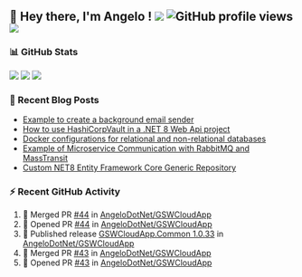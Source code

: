 ## 👋 Hey there, I'm Angelo ! ![](https://img.shields.io/badge/Intel-Core_i5_12th-0071C5?style=for-the-badge&logo=intel&logoColor=white) ![GitHub profile views](https://komarev.com/ghpvc/?username=angelodotnet&color=blue&style=for-the-badge) <a href="https://www.buymeacoffee.com/angelodotnet" target="_blank"><img src="https://img.shields.io/badge/Buy%20Me%20A%20Coffee-FFDD00.svg?style=for-the-badge&logo=Buy-Me-A-Coffee&logoColor=black"></a>
<!--[![GitHub followers](https://img.shields.io/github/followers/angelodotnet?label=GitHub%20Followers&style=for-the-badge)](https://github.com/angelodotnet) -->
<!--<a href="https://dev.to/angelodotnet" target="_blank"><img src="https://img.shields.io/badge/dev.to-0A0A0A.svg?style=for-the-badge&logo=devdotto&logoColor=white"></a>-->
<!--
### HacktoberFest 2024
[![An image of @angeloit87's Holopin badges, which is a link to view their full Holopin profile](https://holopin.me/angeloit87)](https://holopin.io/@angeloit87)

### 📱 Contact me
<a href="https://dev.to/angelodotnet"><img src="https://img.shields.io/badge/dev.to-0A0A0A.svg?style=for-the-badge&logo=devdotto&logoColor=white"></a>
-->
### 📊 GitHub Stats
![](http://github-profile-summary-cards.vercel.app/api/cards/profile-details?username=angelodotnet&theme=darcula)
![](http://github-profile-summary-cards.vercel.app/api/cards/stats?username=angelodotnet&theme=darcula)
![](http://github-profile-summary-cards.vercel.app/api/cards/repos-per-language?username=angelodotnet&theme=darcula)

### 📝 Recent Blog Posts
<!-- BLOG-POST-LIST:START -->
- [Example to create a background email sender](https://dev.to/angelodotnet/example-to-create-a-background-email-sender-31i)
- [How to use HashiCorpVault in a .NET 8 Web Api project](https://dev.to/angelodotnet/how-to-use-hashicorpvault-in-a-net-8-web-api-project-1f1m)
- [Docker configurations for relational and non-relational databases](https://dev.to/angelodotnet/docker-configurations-for-relational-and-non-relational-databases-ekc)
- [Example of Microservice Communication with RabbitMQ and MassTransit](https://dev.to/angelodotnet/making-two-microservices-communicate-using-rabbitmq-and-masstransit-2g8i)
- [Custom NET8 Entity Framework Core Generic Repository](https://dev.to/angelodotnet/custom-net8-entity-framework-core-generic-repository-35mn)
<!-- BLOG-POST-LIST:END -->

### ⚡ Recent GitHub Activity
<!--START_SECTION:activity-->
1. 🎉 Merged PR [#44](https://github.com/AngeloDotNet/GSWCloudApp/pull/44) in [AngeloDotNet/GSWCloudApp](https://github.com/AngeloDotNet/GSWCloudApp)
2. 💪 Opened PR [#44](https://github.com/AngeloDotNet/GSWCloudApp/pull/44) in [AngeloDotNet/GSWCloudApp](https://github.com/AngeloDotNet/GSWCloudApp)
3. 🚀 Published release [GSWCloudApp.Common 1.0.33](https://github.com/AngeloDotNet/GSWCloudApp/releases/tag/Common_v1.0.33) in [AngeloDotNet/GSWCloudApp](https://github.com/AngeloDotNet/GSWCloudApp)
4. 🎉 Merged PR [#43](https://github.com/AngeloDotNet/GSWCloudApp/pull/43) in [AngeloDotNet/GSWCloudApp](https://github.com/AngeloDotNet/GSWCloudApp)
5. 💪 Opened PR [#43](https://github.com/AngeloDotNet/GSWCloudApp/pull/43) in [AngeloDotNet/GSWCloudApp](https://github.com/AngeloDotNet/GSWCloudApp)
<!--END_SECTION:activity-->
